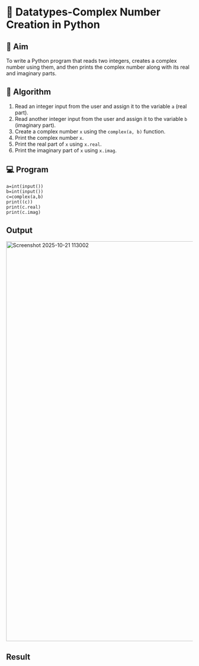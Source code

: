 # 🧮 Datatypes-Complex Number Creation in Python

## 🎯 Aim
To write a Python program that reads two integers, creates a complex number using them, and then prints the complex number along with its real and imaginary parts.

## 🧠 Algorithm
1. Read an integer input from the user and assign it to the variable `a` (real part).
2. Read another integer input from the user and assign it to the variable `b` (imaginary part).
3. Create a complex number `x` using the `complex(a, b)` function.
4. Print the complex number `x`.
5. Print the real part of `x` using `x.real`.
6. Print the imaginary part of `x` using `x.imag`.

## 💻 Program
```
a=int(input())
b=int(input())
c=complex(a,b)
print((c))
print(c.real)
print(c.imag)
```

## Output
<img width="1920" height="1080" alt="Screenshot 2025-10-21 113002" src="https://github.com/user-attachments/assets/a1114399-850b-400b-9b55-9a24d55e33a6" />


## Result
